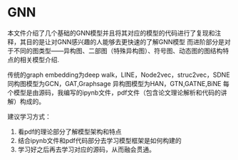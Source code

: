 # GNN
本文件介绍了几个基础的GNN模型并且将其对应的模型的代码进行了复现和注释，其目的是让对GNN感兴趣的人能够去更快速的了解GNN模型
而进阶部分是对于不同的图类型——异构图、二部图（特殊异构图）、符号图、动态图的图结构特点的相关模型介绍.

传统的graph embedding为deep walk，LINE，Node2vec，struc2vec，SDNE
同构图模型为GCN，GAT,Graphsage
异构图模型为HAN，GTN,GATNE,BiNE
每个模型是由源码，我编写的ipynb文件，pdf文件（包含论文理论解析和代码的讲解）构成的。

建议学习方式：
1. 看pdf的理论部分了解模型架构和特点
2. 结合ipynb文件和pdf代码部分去学习模型框架是如何构建的
3. 学习好之后再去学习对应的源码，从而融会贯通。
